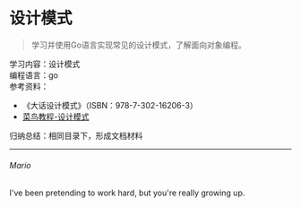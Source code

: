 # 设计模式  
> 学习并使用Go语言实现常见的设计模式，了解面向对象编程。  

学习内容：设计模式  
编程语言：go  
参考资料：
 - 《大话设计模式》（ISBN：978-7-302-16206-3）
 - [菜鸟教程-设计模式](https://www.runoob.com/design-pattern/design-pattern-tutorial.html)
  
归纳总结：相同目录下，形成文档材料  

---
###### Mario
I've been pretending to work hard, but you're really growing up.
